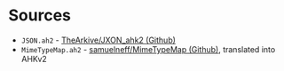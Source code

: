 # Sources

* `JSON.ah2` - [TheArkive/JXON_ahk2 (Github)](https://github.com/TheArkive/JXON_ahk2)
* `MimeTypeMap.ah2` - [samuelneff/MimeTypeMap (Github)](https://github.com/samuelneff/MimeTypeMap/blob/master/MimeTypeMap.cs), translated into AHKv2
